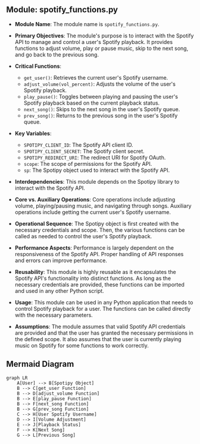 ## Module: spotify_functions.py
- **Module Name**: The module name is `spotify_functions.py`.

- **Primary Objectives**: The module's purpose is to interact with the Spotify API to manage and control a user's Spotify playback. It provides functions to adjust volume, play or pause music, skip to the next song, and go back to the previous song.

- **Critical Functions**:
    - `get_user()`: Retrieves the current user's Spotify username.
    - `adjust_volume(vol_percent)`: Adjusts the volume of the user's Spotify playback.
    - `play_pause()`: Toggles between playing and pausing the user's Spotify playback based on the current playback status.
    - `next_song()`: Skips to the next song in the user's Spotify queue.
    - `prev_song()`: Returns to the previous song in the user's Spotify queue.

- **Key Variables**:
    - `SPOTIPY_CLIENT_ID`: The Spotify API client ID.
    - `SPOTIPY_CLIENT_SECRET`: The Spotify client secret.
    - `SPOTIPY_REDIRECT_URI`: The redirect URI for Spotify OAuth.
    - `scope`: The scope of permissions for the Spotify API.
    - `sp`: The Spotipy object used to interact with the Spotify API.

- **Interdependencies**: This module depends on the Spotipy library to interact with the Spotify API.

- **Core vs. Auxiliary Operations**: Core operations include adjusting volume, playing/pausing music, and navigating through songs. Auxiliary operations include getting the current user's Spotify username.

- **Operational Sequence**: The Spotipy object is first created with the necessary credentials and scope. Then, the various functions can be called as needed to control the user's Spotify playback.

- **Performance Aspects**: Performance is largely dependent on the responsiveness of the Spotify API. Proper handling of API responses and errors can improve performance.

- **Reusability**: This module is highly reusable as it encapsulates the Spotify API's functionality into distinct functions. As long as the necessary credentials are provided, these functions can be imported and used in any other Python script.

- **Usage**: This module can be used in any Python application that needs to control Spotify playback for a user. The functions can be called directly with the necessary parameters.

- **Assumptions**: The module assumes that valid Spotify API credentials are provided and that the user has granted the necessary permissions in the defined scope. It also assumes that the user is currently playing music on Spotify for some functions to work correctly.
## Mermaid Diagram
```mermaid
graph LR
    A[User] --> B[Spotipy Object]
    B --> C[get_user Function]
    B --> D[adjust_volume Function]
    B --> E[play_pause Function]
    B --> F[next_song Function]
    B --> G[prev_song Function]
    C --> H[User Spotify Username]
    D --> I[Volume Adjustment]
    E --> J[Playback Status]
    F --> K[Next Song]
    G --> L[Previous Song]
```
